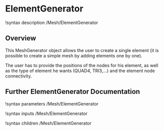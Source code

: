 # ElementGenerator

!syntax description /Mesh/ElementGenerator

## Overview

This MeshGenerator object allows the user to create a single element (it is possible to create a simple mesh by adding elements one by one).

The user has to provide the positions of the nodes for his element, as well as the type of element he wants (QUAD4, TRI3,...) and the element node connectivity.

## Further ElementGenerator Documentation

!syntax parameters /Mesh/ElementGenerator

!syntax inputs /Mesh/ElementGenerator

!syntax children /Mesh/ElementGenerator
